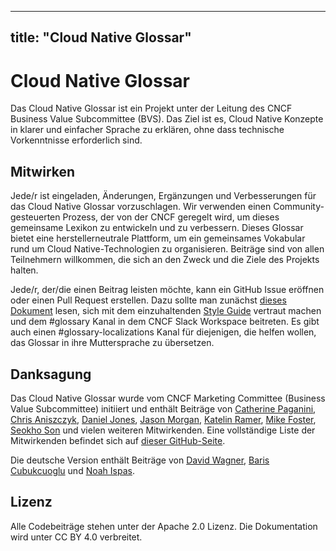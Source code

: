 
---
title: "Cloud Native Glossar"
---

# Cloud Native Glossar

Das Cloud Native Glossar ist ein Projekt unter der Leitung des CNCF Business Value Subcommittee (BVS). Das Ziel ist es, Cloud Native Konzepte in klarer und einfacher Sprache zu erklären, ohne dass technische Vorkenntnisse erforderlich sind.

## Mitwirken
Jede/r ist eingeladen, Änderungen, Ergänzungen und Verbesserungen für das Cloud Native Glossar vorzuschlagen. Wir verwenden einen Community-gesteuerten Prozess, der von der CNCF geregelt wird, um dieses gemeinsame Lexikon zu entwickeln und zu verbessern. Dieses Glossar bietet eine herstellerneutrale Plattform, um ein gemeinsames Vokabular rund um Cloud Native-Technologien zu organisieren. Beiträge sind von allen Teilnehmern willkommen, die sich an den Zweck und die Ziele des Projekts halten.

Jede/r, der/die einen Beitrag leisten möchte, kann ein GitHub Issue eröffnen oder einen Pull Request erstellen. Dazu sollte man zunächst [dieses Dokument](/contribute/) lesen, sich mit dem einzuhaltenden [Style Guide](/style-guide/) vertraut machen und dem #glossary Kanal in dem CNCF Slack Workspace beitreten. Es gibt auch einen #glossary-localizations Kanal für diejenigen, die helfen wollen, das Glossar in ihre Muttersprache zu übersetzen.


## Danksagung

Das Cloud Native Glossar wurde vom CNCF Marketing
Committee (Business Value Subcommittee) initiiert und enthält
Beiträge von [Catherine Paganini](https://www.linkedin.com/in/catherinepaganini/en/), [Chris Aniszczyk](https://www.linkedin.com/in/caniszczyk/),
[Daniel Jones](https://www.linkedin.com/in/danieljoneseb/?originalSubdomain=uk), [Jason Morgan](https://www.linkedin.com/in/jasonmorgan2/), [Katelin Ramer](https://www.linkedin.com/in/katelinramer/), [Mike Foster](https://www.linkedin.com/in/mfosterche/?originalSubdomain=ca), [Seokho Son](https://www.linkedin.com/in/seokho-son/) und vielen weiteren Mitwirkenden. Eine vollständige Liste der Mitwirkenden befindet sich auf [dieser GitHub-Seite](https://github.com/cncf/glossary/graphs/contributors).

Die deutsche Version enthält Beiträge von [David Wagner](https://www.linkedin.com/in/david-wagner-dataone/), [Baris Cubukcuoglu](https://www.linkedin.com/in/baris-cubukcuoglu-4165641a9/) und [Noah Ispas](https://www.linkedin.com/in/noah-ispas-0665b42a/).

## Lizenz

Alle Codebeiträge stehen unter der Apache 2.0 Lizenz. Die Dokumentation wird unter CC BY 4.0 verbreitet.
